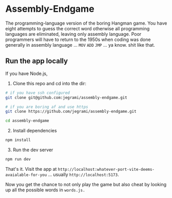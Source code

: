 # Assembly-Endgame

The programming-language version of the boring Hangman game. You have eight attempts to guess the 
correct word otherwise all programming languages are eliminated, leaving only assembly language. Poor programmers will have to return to the 1950s when coding was done generally in assembly language ... `MOV` `ADD` `JMP` ... ya know. shit like that. 

## Run the app locally

If you have Node.js, 

1. Clone this repo and cd into the dir:

```bash
# if you have ssh configured
git clone git@github.com:jegrami/assembly-endgame.git

# if you are boring af and use https
git clone https://github.com/jegrami/assembly-endgame.git 

cd assembly-endgame 
```

2. Install dependencies 
```bash
npm install
```

3. Run the dev server

```bash
npm run dev
```


That's it. Visit the app at `http://localhost:whatever-port-vite-deems-avaialable-for-you` ... usually `http://localhost:5173`. 

Now you get the chance to not only play the game but also cheat by looking up all the possible words in `words.js.`


